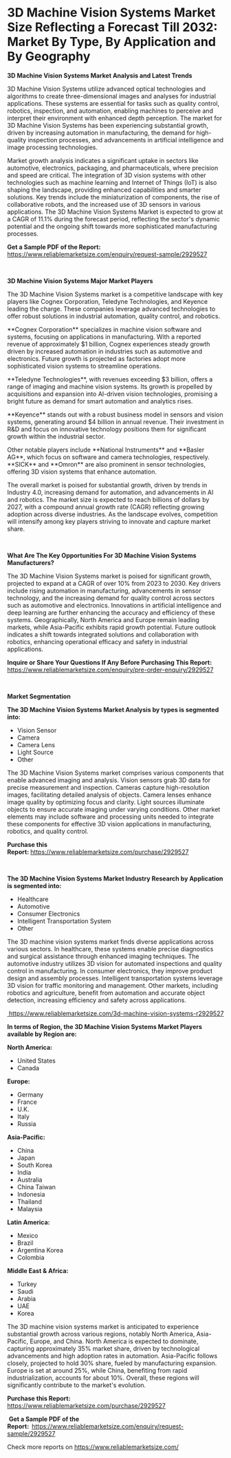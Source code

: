 <p><h1>3D Machine Vision Systems Market Size Reflecting a Forecast Till 2032: Market By Type, By Application and By Geography</h1></p><p><strong>3D Machine Vision Systems Market Analysis and Latest Trends</strong></p>
<p><p>3D Machine Vision Systems utilize advanced optical technologies and algorithms to create three-dimensional images and analyses for industrial applications. These systems are essential for tasks such as quality control, robotics, inspection, and automation, enabling machines to perceive and interpret their environment with enhanced depth perception. The market for 3D Machine Vision Systems has been experiencing substantial growth, driven by increasing automation in manufacturing, the demand for high-quality inspection processes, and advancements in artificial intelligence and image processing technologies.</p><p>Market growth analysis indicates a significant uptake in sectors like automotive, electronics, packaging, and pharmaceuticals, where precision and speed are critical. The integration of 3D vision systems with other technologies such as machine learning and Internet of Things (IoT) is also shaping the landscape, providing enhanced capabilities and smarter solutions. Key trends include the miniaturization of components, the rise of collaborative robots, and the increased use of 3D sensors in various applications. The 3D Machine Vision Systems Market is expected to grow at a CAGR of 11.1% during the forecast period, reflecting the sector's dynamic potential and the ongoing shift towards more sophisticated manufacturing processes.</p></p>
<p><strong>Get a Sample PDF of the Report:&nbsp;</strong> <a href="https://www.reliablemarketsize.com/enquiry/request-sample/2929527?utm_campaign=2799&utm_medium=2&utm_source=Github&utm_content=ia&utm_term=12032025&utm_id=3d-machine-vision-systems">https://www.reliablemarketsize.com/enquiry/request-sample/2929527</a></p>
<p>&nbsp;</p>
<p><strong>3D Machine Vision Systems Major Market Players</strong></p>
<p><p>The 3D Machine Vision Systems market is a competitive landscape with key players like Cognex Corporation, Teledyne Technologies, and Keyence leading the charge. These companies leverage advanced technologies to offer robust solutions in industrial automation, quality control, and robotics.</p><p>**Cognex Corporation** specializes in machine vision software and systems, focusing on applications in manufacturing. With a reported revenue of approximately $1 billion, Cognex experiences steady growth driven by increased automation in industries such as automotive and electronics. Future growth is projected as factories adopt more sophisticated vision systems to streamline operations.</p><p>**Teledyne Technologies**, with revenues exceeding $3 billion, offers a range of imaging and machine vision systems. Its growth is propelled by acquisitions and expansion into AI-driven vision technologies, promising a bright future as demand for smart automation and analytics rises.</p><p>**Keyence** stands out with a robust business model in sensors and vision systems, generating around $4 billion in annual revenue. Their investment in R&D and focus on innovative technology positions them for significant growth within the industrial sector.</p><p>Other notable players include **National Instruments** and **Basler AG**, which focus on software and camera technologies, respectively. **SICK** and **Omron** are also prominent in sensor technologies, offering 3D vision systems that enhance automation.</p><p>The overall market is poised for substantial growth, driven by trends in Industry 4.0, increasing demand for automation, and advancements in AI and robotics. The market size is expected to reach billions of dollars by 2027, with a compound annual growth rate (CAGR) reflecting growing adoption across diverse industries. As the landscape evolves, competition will intensify among key players striving to innovate and capture market share.</p></p>
<p>&nbsp;</p>
<p><strong>What Are The Key Opportunities For 3D Machine Vision Systems Manufacturers?</strong></p>
<p><p>The 3D Machine Vision Systems market is poised for significant growth, projected to expand at a CAGR of over 10% from 2023 to 2030. Key drivers include rising automation in manufacturing, advancements in sensor technology, and the increasing demand for quality control across sectors such as automotive and electronics. Innovations in artificial intelligence and deep learning are further enhancing the accuracy and efficiency of these systems. Geographically, North America and Europe remain leading markets, while Asia-Pacific exhibits rapid growth potential. Future outlook indicates a shift towards integrated solutions and collaboration with robotics, enhancing operational efficacy and safety in industrial applications.</p></p>
<p><strong>Inquire or Share Your Questions If Any Before Purchasing This Report:</strong> <a href="https://www.reliablemarketsize.com/enquiry/pre-order-enquiry/2929527?utm_campaign=2799&utm_medium=2&utm_source=Github&utm_content=ia&utm_term=12032025&utm_id=3d-machine-vision-systems">https://www.reliablemarketsize.com/enquiry/pre-order-enquiry/2929527</a></p>
<p>&nbsp;</p>
<p><strong>Market Segmentation</strong></p>
<p><strong>The 3D Machine Vision Systems Market Analysis by types is segmented into:</strong></p>
<p><ul><li>Vision Sensor</li><li>Camera</li><li>Camera Lens</li><li>Light Source</li><li>Other</li></ul></p>
<p><p>The 3D Machine Vision Systems market comprises various components that enable advanced imaging and analysis. Vision sensors grab 3D data for precise measurement and inspection. Cameras capture high-resolution images, facilitating detailed analysis of objects. Camera lenses enhance image quality by optimizing focus and clarity. Light sources illuminate objects to ensure accurate imaging under varying conditions. Other market elements may include software and processing units needed to integrate these components for effective 3D vision applications in manufacturing, robotics, and quality control.</p></p>
<p><strong>Purchase this Report:&nbsp;</strong><a href="https://www.reliablemarketsize.com/purchase/2929527?utm_campaign=2799&utm_medium=2&utm_source=Github&utm_content=ia&utm_term=12032025&utm_id=3d-machine-vision-systems">https://www.reliablemarketsize.com/purchase/2929527</a></p>
<p>&nbsp;</p>
<p><strong>The 3D Machine Vision Systems Market Industry Research by Application is segmented into:</strong></p>
<p><ul><li>Healthcare</li><li>Automotive</li><li>Consumer Electronics</li><li>Intelligent Transportation System</li><li>Other</li></ul></p>
<p><p>The 3D machine vision systems market finds diverse applications across various sectors. In healthcare, these systems enable precise diagnostics and surgical assistance through enhanced imaging techniques. The automotive industry utilizes 3D vision for automated inspections and quality control in manufacturing. In consumer electronics, they improve product design and assembly processes. Intelligent transportation systems leverage 3D vision for traffic monitoring and management. Other markets, including robotics and agriculture, benefit from automation and accurate object detection, increasing efficiency and safety across applications.</p></p>
<p><a href="https://www.reliablemarketsize.com/3d-machine-vision-systems-r2929527?utm_campaign=2799&utm_medium=2&utm_source=Github&utm_content=ia&utm_term=12032025&utm_id=3d-machine-vision-systems">&nbsp;https://www.reliablemarketsize.com/3d-machine-vision-systems-r2929527</a></p>
<p><strong>In terms of Region, the 3D Machine Vision Systems Market Players available by Region are:</strong></p>
<p>
    <p> <strong> North America: </strong>
        <ul>
            <li>United States</li>
            <li>Canada</li>
        </ul>
        </p> 
    <p> <strong> Europe: </strong>
        <ul>
            <li>Germany</li>
            <li>France</li>
            <li>U.K.</li>
            <li>Italy</li>
            <li>Russia</li>
        </ul>
        </p> 
    <p> <strong> Asia-Pacific: </strong>
        <ul>
            <li>China</li>
            <li>Japan</li>
            <li>South Korea</li>
            <li>India</li>
            <li>Australia</li>
            <li>China Taiwan</li>
            <li>Indonesia</li>
            <li>Thailand</li>
            <li>Malaysia</li>
        </ul>
        </p> 
    <p> <strong> Latin America: </strong>
        <ul>
            <li>Mexico</li>
            <li>Brazil</li>
            <li>Argentina Korea</li>
            <li>Colombia</li>
        </ul>
        </p> 
    <p> <strong> Middle East & Africa: </strong>
        <ul>
            <li>Turkey</li>
            <li>Saudi</li>
            <li>Arabia</li>
            <li>UAE</li>
            <li>Korea</li>
        </ul>
    </p>
    </p>
<p><p>The 3D machine vision systems market is anticipated to experience substantial growth across various regions, notably North America, Asia-Pacific, Europe, and China. North America is expected to dominate, capturing approximately 35% market share, driven by technological advancements and high adoption rates in automation. Asia-Pacific follows closely, projected to hold 30% share, fueled by manufacturing expansion. Europe is set at around 25%, while China, benefiting from rapid industrialization, accounts for about 10%. Overall, these regions will significantly contribute to the market's evolution.</p></p>
<p><strong>Purchase this Report: </strong><a href="https://www.reliablemarketsize.com/purchase/2929527?utm_campaign=2799&utm_medium=2&utm_source=Github&utm_content=ia&utm_term=12032025&utm_id=3d-machine-vision-systems">https://www.reliablemarketsize.com/purchase/2929527</a></p>
<p>&nbsp;<strong>Get a Sample PDF of the Report:&nbsp;&nbsp;</strong><a href="https://www.reliablemarketsize.com/enquiry/request-sample/2929527?utm_campaign=2799&utm_medium=2&utm_source=Github&utm_content=ia&utm_term=12032025&utm_id=3d-machine-vision-systems">https://www.reliablemarketsize.com/enquiry/request-sample/2929527</a></p>
<p><strong></strong></p>
<p>Check more reports on <a href="https://www.reliablemarketsize.com/?utm_campaign=2799&utm_medium=2&utm_source=Github&utm_content=ia&utm_term=12032025&utm_id=3d-machine-vision-systems">https://www.reliablemarketsize.com/</a></p>